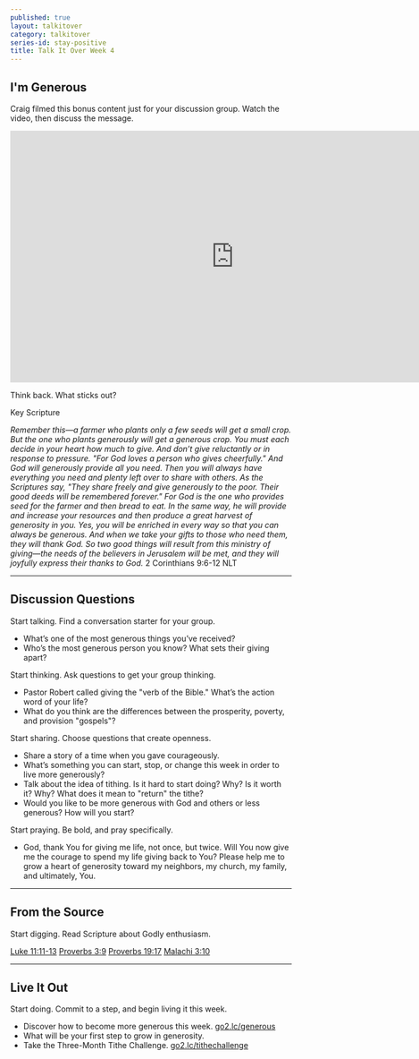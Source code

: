 ```yaml
---
published: true
layout: talkitover
category: talkitover
series-id: stay-positive
title: Talk It Over Week 4
---
```


## I'm Generous

Craig filmed this bonus content just for your discussion group. Watch the video, then discuss the message.

<div class="tio-video"><iframe src="http://player.theplatform.com/p/IfSiAC/Muqqhl0VrQbH/embed/select/media/lHj5CnXBIo_x?form=html" width="800" height="450" frameBorder="0" seamless="seamless" allowFullScreen></iframe></div>  

<p class="lead">Think back. What sticks out?</p> 

Key Scripture

_Remember this—a farmer who plants only a few seeds will get a small crop. But the one who plants generously will get a generous crop. You must each decide in your heart how much to give. And don’t give reluctantly or in response to pressure. "For God loves a person who gives cheerfully." And God will generously provide all you need. Then you will always have everything you need and plenty left over to share with others. As the Scriptures say, "They share freely and give generously to the poor. Their good deeds will be remembered forever." For God is the one who provides seed for the farmer and then bread to eat. In the same way, he will provide and increase your resources and then produce a great harvest of generosity in you. Yes, you will be enriched in every way so that you can always be generous. And when we take your gifts to those who need them, they will thank God. So two good things will result from this ministry of giving—the needs of the believers in Jerusalem will be met, and they will joyfully express their thanks to God._ 
2 Corinthians 9:6-12 NLT

* * *

## Discussion Questions
<p class="lead">Start talking. Find a conversation starter for your group.</p> 

* What’s one of the most generous things you’ve received?
* Who’s the most generous person you know? What sets their giving apart?

<p class="lead">Start thinking. Ask questions to get your group thinking.</p> 

* Pastor Robert called giving the "verb of the Bible." What’s the action word of your life?
* What do you think are the differences between the prosperity, poverty, and provision "gospels"?

<p class="lead">Start sharing. Choose questions that create openness.</p> 

* Share a story of a time when you gave courageously.
* What’s something you can start, stop, or change this week in order to live more generously?
* Talk about the idea of tithing. Is it hard to start doing? Why? Is it worth it? Why? What does it mean to "return" the tithe?
* Would you like to be more generous with God and others or less generous? How will you start?

<p class="lead">Start praying. Be bold, and pray specifically.</p> 

* God, thank You for giving me life, not once, but twice. Will You now give me the courage to spend my life giving back to You? Please help me to grow a heart of generosity toward my neighbors, my church, my family, and ultimately, You.

* * *

## From the Source
<p class="lead">Start digging. Read Scripture about Godly enthusiasm.</p>

[Luke 11:11-13](https://www.bible.com/bible/111/luk.11.11-13.niv) [Proverbs 3:9](https://www.bible.com/bible/111/pro.3.9.niv) [Proverbs 19:17](https://www.bible.com/bible/111/pro.19:17.niv) [Malachi 3:10](https://www.bible.com/bible/111/mal.3.10.niv)

* * *

## Live It Out
<p class="lead">Start doing. Commit to a step, and begin living it this week.</p>

* Discover how to become more generous this week. [go2.lc/generous](http://go2.lc/generous)
* What will be your first step to grow in generosity.
* Take the Three-Month Tithe Challenge. [go2.lc/tithechallenge](http://go2.lc/tithechallenge)
